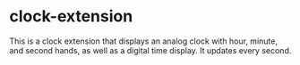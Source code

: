 # clock-extension

This is a clock extension that displays an analog clock with hour, minute, and second hands, as well as a digital time display. It updates every second.